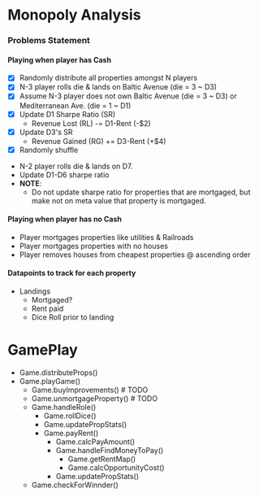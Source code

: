 # Monopoly Analysis

### Problems Statement

#### Playing when player has Cash
- [x] Randomly distribute all properties amongst N players
- [x] N-3 player rolls die & lands on Baltic Avenue (die = 3 ~ D3)
- [x] Assume N-3 player does not own Baltic Avenue (die = 3 ~ D3) or Mediterranean Ave. (die = 1 ~ D1)
- [x] Update D1 Sharpe Ratio (SR)
  - Revenue Lost (RL) -= D1-Rent (-$2)
- [x] Update D3's SR
  - Revenue Gained (RG) += D3-Rent (+$4)
- [x] Randomly shuffle
- N-2 player rolls die & lands on D7.
- Update D1-D6 sharpe ratio
- **NOTE**:
    - Do not update sharpe ratio for properties that are mortgaged, but make not on meta value that property is mortgaged.

#### Playing when player has no Cash
- Player mortgages properties like utilities & Railroads
- Player mortgages properties with no houses
- Player removes houses from cheapest properties @ ascending order

#### Datapoints to track for each property
- Landings
  - Mortgaged?
  - Rent paid
  - Dice Roll prior to landing

# GamePlay
- Game.distributeProps()
- Game.playGame()
  - Game.buyImprovements()      # TODO
  - Game.unmortgageProperty()   # TODO
  - Game.handleRole()
    - Game.rollDice()
    - Game.updatePropStats()
    - Game.payRent()
      - Game.calcPayAmount()
      - Game.handleFindMoneyToPay()
        - Game.getRentMap()
        - Game.calcOpportunityCost()
      - Game.updatePropStats()
  - Game.checkForWinnder()
